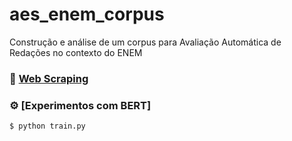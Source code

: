 # aes_enem_corpus

Construção e análise de um corpus para Avaliação Automática de Redações no contexto do ENEM



### :wrench: [Web Scraping](web_corpus_builder/)



### :gear: [Experimentos com BERT]

```bash
$ python train.py
```